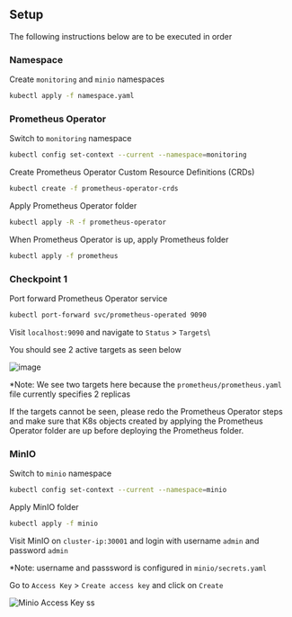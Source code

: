 ## Setup
The following instructions below are to be executed in order

### Namespace
Create `monitoring` and `minio` namespaces
```zsh
kubectl apply -f namespace.yaml
```

### Prometheus Operator
Switch to `monitoring` namespace
```zsh
kubectl config set-context --current --namespace=monitoring
```

Create Prometheus Operator Custom Resource Definitions (CRDs)
```zsh
kubectl create -f prometheus-operator-crds
```

Apply Prometheus Operator folder
```zsh
kubectl apply -R -f prometheus-operator
```

When Prometheus Operator is up, apply Prometheus folder
```zsh
kubectl apply -f prometheus
```

### Checkpoint 1
Port forward Prometheus Operator service
```zsh
kubectl port-forward svc/prometheus-operated 9090
```
Visit `localhost:9090` and navigate to `Status` > `Targets`\

You should see 2 active targets as seen below

![image](https://github.com/Niflnir/k8s-cloud-fyp/assets/70419463/517ba104-b4e0-4cdb-bdd4-abb75422a32d)

*Note: We see two targets here because the `prometheus/prometheus.yaml` file currently specifies 2 replicas

If the targets cannot be seen, please redo the Prometheus Operator steps and make sure that K8s objects created by applying the Prometheus Operator folder are up before deploying the Prometheus folder.

### MinIO
Switch to `minio` namespace
```zsh
kubectl config set-context --current --namespace=minio
```

Apply MinIO folder
```zsh
kubectl apply -f minio
```

Visit MinIO on `cluster-ip:30001` and login with username `admin` and password `admin`

*Note: username and passsword is configured in `minio/secrets.yaml`

Go to `Access Key` > `Create access key` and click on `Create`

![Minio Access Key ss](https://github.com/Niflnir/k8s-cloud-fyp/assets/70419463/aa99f105-0a55-48ce-9b86-617edfe07a77)

